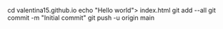 cd valentina15.github.io 
echo "Hello world"> index.html
git add --all
git commit -m "Initial commit"
git push -u origin main
